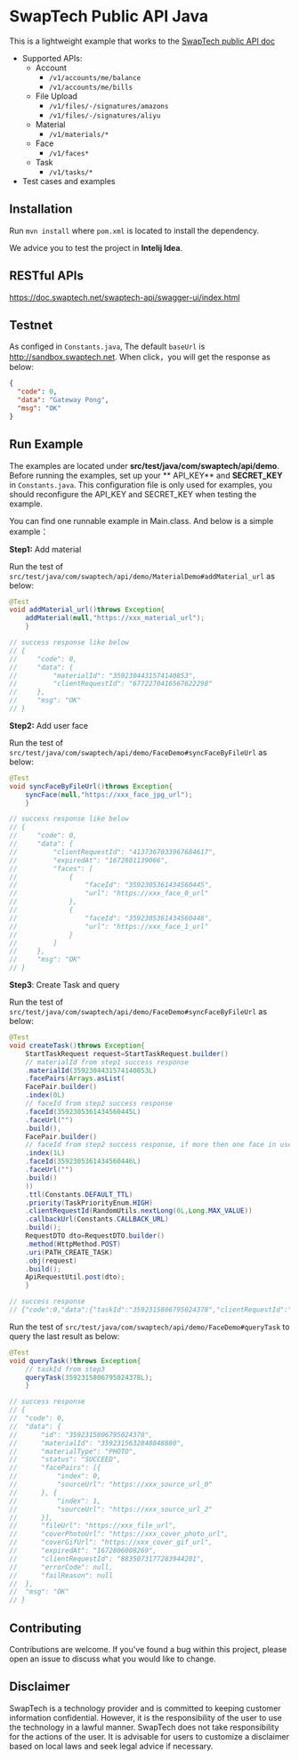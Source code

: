 # SwapTech Public API Java

This is a lightweight example that works to
the [SwapTech public API doc](https://doc.swaptech.net/swaptech-api/swagger-ui/index.html#)

- Supported APIs:
    - Account
        - `/v1/accounts/me/balance`
        - `/v1/accounts/me/bills`
    - File Upload
        - `/v1/files/-/signatures/amazons`
        - `/v1/files/-/signatures/aliyu`
    - Material
        - `/v1/materials/*`
    - Face
        - `/v1/faces*`
    - Task
        - `/v1/tasks/*`
- Test cases and examples

## Installation

Run `mvn install` where `pom.xml` is located to install the dependency.

We advice you to test the project in **Intelij Idea**.

## RESTful APIs

https://doc.swaptech.net/swaptech-api/swagger-ui/index.html

## Testnet

As configed in `Constants.java`, The default `baseUrl` is http://sandbox.swaptech.net. When click，you will get the
response as below:

```json
{
  "code": 0,
  "data": "Gateway Pong",
  "msg": "OK"
}
```

## Run Example

The examples are located under **src/test/java/com/swaptech/api/demo**. Before running the examples, set up your **
API_KEY** and **SECRET_KEY** in `Constants.java`. This configuration file is only used for examples, you should
reconfigure the API_KEY and SECRET_KEY when testing the example.

You can find one runnable example in Main.class. And below is a simple example：

**Step1:** Add material

Run the test of `src/test/java/com/swaptech/api/demo/MaterialDemo#addMaterial_url` as below:

```java
@Test
void addMaterial_url()throws Exception{
    addMaterial(null,"https://xxx_material_url");
    }

// success response like below
// {
//     "code": 0,
//     "data": {
//         "materialId": "3592304431574140853",
//         "clientRequestId": "6772270416567622298"
//     },
//     "msg": "OK"
// }
```

**Step2:** Add user face

Run the test of `src/test/java/com/swaptech/api/demo/FaceDemo#syncFaceByFileUrl` as below:

```java
@Test
void syncFaceByFileUrl()throws Exception{
    syncFace(null,"https://xxx_face_jpg_url");
    }

// success response like below
// {
//     "code": 0,
//     "data": {
//         "clientRequestId": "4137367033967684617",
//         "expiredAt": "1672801139066",
//         "faces": [
//             {
//                 "faceId": "3592305361434560445",
//                 "url": "https://xxx_face_0_url"
//             },
//             {
//                 "faceId": "3592305361434560446",
//                 "url": "https://xxx_face_1_url"
//             }
//         ]
//     },
//     "msg": "OK"
// }
```

**Step3**: Create Task and query

Run the test of `src/test/java/com/swaptech/api/demo/FaceDemo#syncFaceByFileUrl` as below:

```java
@Test
void createTask()throws Exception{
    StartTaskRequest request=StartTaskRequest.builder()
    // materialId from step1 success response
    .materialId(3592304431574140853L)
    .facePairs(Arrays.asList(
    FacePair.builder()
    .index(0L)
    // faceId from step2 success response
    .faceId(3592305361434560445L)
    .faceUrl("")
    .build(),
    FacePair.builder()
    // faceId from step2 success response, if more then one face in user's image
    .index(1L)
    .faceId(3592305361434560446L)
    .faceUrl("")
    .build()
    ))
    .ttl(Constants.DEFAULT_TTL)
    .priority(TaskPriorityEnum.HIGH)
    .clientRequestId(RandomUtils.nextLong(0L,Long.MAX_VALUE))
    .callbackUrl(Constants.CALLBACK_URL)
    .build();
    RequestDTO dto=RequestDTO.builder()
    .method(HttpMethod.POST)
    .uri(PATH_CREATE_TASK)
    .obj(request)
    .build();
    ApiRequestUtil.post(dto);
    }

// success response
// {"code":0,"data":{"taskId":"3592315806795024378","clientRequestId":"8835073177283944201"},"msg":"OK"}
```

Run the test of `src/test/java/com/swaptech/api/demo/FaceDemo#queryTask` to query the last result as below:

```java
@Test
void queryTask()throws Exception{
    // taskId from step3
    queryTask(3592315806795024378L);
    }

// success response
// {
// 	"code": 0,
// 	"data": {
// 		"id": "3592315806795024378",
// 		"materialId": "3592315632848848880",
// 		"materialType": "PHOTO",
// 		"status": "SUCCEED",
// 		"facePairs": [{
// 			"index": 0,
// 			"sourceUrl": "https://xxx_source_url_0"
// 		}, {
// 			"index": 1,
// 			"sourceUrl": "https://xxx_source_url_2"
// 		}],
// 		"fileUrl": "https://xxx_file_url",
// 		"coverPhotoUrl": "https://xxx_cover_photo_url",
// 		"coverGifUrl": "https://xxx_cover_gif_url",
// 		"expiredAt": "1672806008269",
// 		"clientRequestId": "8835073177283944201",
// 		"errorCode": null,
// 		"failReason": null
// 	},
// 	"msg": "OK"
// }
```

## Contributing

Contributions are welcome.
If you've found a bug within this project, please open an issue to discuss what you would like to change.

## Disclaimer

SwapTech is a technology provider and is committed to keeping customer information confidential. However, it is the responsibility of the user to use the technology in a lawful manner. SwapTech does not take responsibility for the actions of the user. It is advisable for users to customize a disclaimer based on local laws and seek legal advice if necessary.
